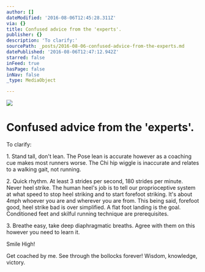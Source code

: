 ```yaml
---
author: []
dateModified: '2016-08-06T12:45:28.311Z'
via: {}
title: Confused advice from the 'experts'.
publisher: {}
description: 'To clarify:'
sourcePath: _posts/2016-08-06-confused-advice-from-the-experts.md
datePublished: '2016-08-06T12:47:12.942Z'
starred: false
inFeed: true
hasPage: false
inNav: false
_type: MediaObject

---
```

![](https://the-grid-user-content.s3-us-west-2.amazonaws.com/77548622-6492-4fe9-bc0f-fd5249e3f423.jpg)

# Confused advice from the 'experts'.

To clarify:

1\. Stand tall, don't lean. The Pose lean is accurate however as a coaching cue makes most runners worse. The Chi hip wiggle is inaccurate and relates to a walking gait, not running.

2\. Quick rhythm. At least 3 strides per second, 180 strides per minute. Never heel strike. The human heel's job is to tell our proprioceptive system at what speed to stop heel striking and to start forefoot striking. It's about 4mph whoever you are and wherever you are from. This being said, forefoot good, heel strike bad is over simplified. A flat foot landing is the goal. Conditioned feet and skilful running technique are prerequisites.

3\. Breathe easy, take deep diaphragmatic breaths. Agree with them on this however you need to learn it.

Smile High!

Get coached by me. See through the bollocks forever! Wisdom, knowledge, victory.